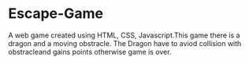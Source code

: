 # Escape-Game
A web game created using HTML, CSS, Javascript.This game there is a dragon and a moving obstracle. The Dragon have to aviod collision with obstracleand gains points otherwise game is over.
